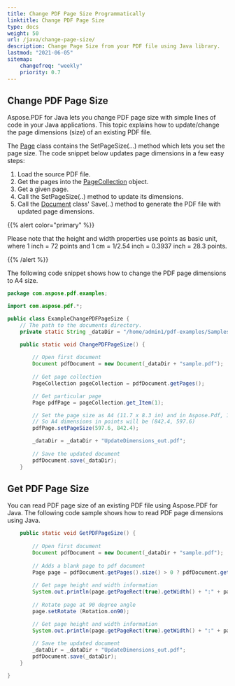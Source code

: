 ```yaml
---
title: Change PDF Page Size Programmatically 
linktitle: Change PDF Page Size
type: docs
weight: 50
url: /java/change-page-size/
description: Change Page Size from your PDF file using Java library.
lastmod: "2021-06-05"
sitemap:
    changefreq: "weekly"
    priority: 0.7
---
```


## Change PDF Page Size

Aspose.PDF for Java lets you change PDF page size with simple lines of code in your Java applications. This topic explains how to update/change the page dimensions (size) of an existing PDF file.

The [Page](https://apireference.aspose.com/pdf//java/com.aspose.pdf/page) class contains the SetPageSize(...) method which lets you set the page size. The code snippet below updates page dimensions in a few easy steps:

1. Load the source PDF file.
1. Get the pages into the [PageCollection](https://apireference.aspose.com/pdf/java/com.aspose.pdf.class-use/pagecollection) object.
1. Get a given page.
1. Call the SetPageSize(..) method to update its dimensions.
1. Call the [Document](https://apireference.aspose.com/pdf/java/com.aspose.pdf/Document) class' Save(..) method to generate the PDF file with updated page dimensions.

{{% alert color="primary" %}}

Please note that the height and width properties use points as basic unit, where 1 inch = 72 points and 1 cm = 1/2.54 inch = 0.3937 inch = 28.3 points.

{{% /alert %}}

The following code snippet shows how to change the PDF page dimensions to A4 size.

```java
package com.aspose.pdf.examples;

import com.aspose.pdf.*;

public class ExampleChangePDFPageSize {
    // The path to the documents directory.
    private static String _dataDir = "/home/admin1/pdf-examples/Samples/";

    public static void ChangePDFPageSize() {
        
        // Open first document
        Document pdfDocument = new Document(_dataDir + "sample.pdf");
                
        // Get page collection
        PageCollection pageCollection = pdfDocument.getPages();

        // Get particular page
        Page pdfPage = pageCollection.get_Item(1);

        // Set the page size as A4 (11.7 x 8.3 in) and in Aspose.Pdf, 1 inch = 72 points
        // So A4 dimensions in points will be (842.4, 597.6)
        pdfPage.setPageSize(597.6, 842.4);

        _dataDir = _dataDir + "UpdateDimensions_out.pdf";
        
        // Save the updated document
        pdfDocument.save(_dataDir);
    }
```

## Get PDF Page Size

You can read PDF page size of an existing PDF file using Aspose.PDF for Java. The following code sample shows how to read PDF page dimensions using Java.

```java
    public static void GetPDFPageSize() {
        
        // Open first document
        Document pdfDocument = new Document(_dataDir + "sample.pdf");
                
        // Adds a blank page to pdf document
        Page page = pdfDocument.getPages().size() > 0 ? pdfDocument.getPages().get_Item(1) : pdfDocument.getPages().add();
        
        // Get page height and width information
        System.out.println(page.getPageRect(true).getWidth() + ":" + page.getPageRect(true).getHeight());
        
        // Rotate page at 90 degree angle
        page.setRotate (Rotation.on90);

        // Get page height and width information
        System.out.println(page.getPageRect(true).getWidth() + ":" + page.getPageRect(true).getHeight());
        
        // Save the updated document
        _dataDir = _dataDir + "UpdateDimensions_out.pdf";
        pdfDocument.save(_dataDir);
    }

}
```
